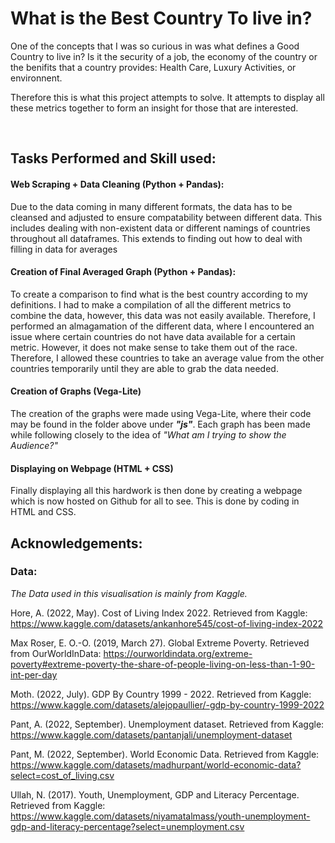 # What is the Best Country To live in?
One of the concepts that I was so curious in was what defines a Good Country to live in? Is it the security of a job, the economy of the country or the benifits that a country provides: Health Care, Luxury Activities, or environnent.

Therefore this is what this project attempts to solve. It attempts to display all these metrics together to form an insight for those that are interested.

<br>

## Tasks Performed and Skill used:
#### Web Scraping + Data Cleaning (Python + Pandas):
Due to the data coming in many different formats, the data has to be cleansed and adjusted to ensure compatability between different data. This includes dealing with non-existent data or different namings of countries throughout all dataframes. This extends to finding out how to deal with filling in data for averages

#### Creation of Final Averaged Graph (Python + Pandas):
To create a comparison to find what is the best country according to my definitions. I had to make a compilation of all the different metrics to combine the data, however, this data was not easily available. Therefore, I performed an almagamation of the different data, where I encountered an issue where certain countries do not have data available for a certain metric. However, it does not make sense to take them out of the race. Therefore, I allowed these countries to take an average value from the other countries temporarily until they are able to grab the data needed.

#### Creation of Graphs (Vega-Lite)
The creation of the graphs were made using Vega-Lite, where their code may be found in the folder above under ***"js"***. Each graph has been made while following closely to the idea of *"What am I trying to show the Audience?"*

#### Displaying on Webpage (HTML + CSS)
Finally displaying all this hardwork is then done by creating a webpage which is now hosted on Github for all to see. This is done by coding in HTML and CSS.


## Acknowledgements: 
### Data:
*The Data used in this visualisation is mainly from Kaggle.*

Hore, A. (2022, May). Cost of Living Index 2022. Retrieved from Kaggle: https://www.kaggle.com/datasets/ankanhore545/cost-of-living-index-2022

Max Roser, E. O.-O. (2019, March 27). Global Extreme Poverty. Retrieved from OurWorldInData: https://ourworldindata.org/extreme-poverty#extreme-poverty-the-share-of-people-living-on-less-than-1-90-int-per-day

Moth. (2022, July). GDP By Country 1999 - 2022. Retrieved from Kaggle: https://www.kaggle.com/datasets/alejopaullier/-gdp-by-country-1999-2022

Pant, A. (2022, September). Unemployment dataset. Retrieved from Kaggle: https://www.kaggle.com/datasets/pantanjali/unemployment-dataset

Pant, M. (2022, September). World Economic Data. Retrieved from Kaggle: https://www.kaggle.com/datasets/madhurpant/world-economic-data?select=cost_of_living.csv

Ullah, N. (2017). Youth, Unemployment, GDP and Literacy Percentage. Retrieved from Kaggle: https://www.kaggle.com/datasets/niyamatalmass/youth-unemployment-gdp-and-literacy-percentage?select=unemployment.csv
